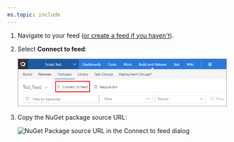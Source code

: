 ```yaml
---
ms.topic: include
---
```


1. Navigate to your feed ([or create a feed if you haven't](../../feeds/create-feed.md)). 

1. Select **Connect to feed**:

   ![Connect to feed button in the upper-right of the page](../_img/connect-to-feed.png)

1. Copy the NuGet package source URL:

   ![NuGet Package source URL in the Connect to feed dialog](../_img/nuget-consume-url.png)
